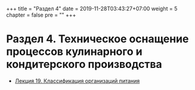 +++
title = "Раздел 4"
date = 2019-11-28T03:43:27+07:00
weight = 5
chapter = false
pre = ""
+++

# Раздел 4. Техническое оснащение процессов кулинарного и кондитерского производства

* [Лекция 19. Классификация организаций питания](lect19)